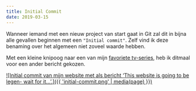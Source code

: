 ```yaml
---
title: Initial Commit
date: 2019-03-15
---
```


Wanneer iemand met een nieuw project van start gaat in Git zal dit in bijna alle gevallen beginnen met een `"Initial commit"`. Zelf vind ik deze benaming over het algemeen niet zoveel waarde hebben.

Met een kleine knipoog naar een van mijn [favoriete tv-series](https://www.imdb.com/title/tt0460649/), heb ik ditmaal voor een ander bericht gekozen.

[![Initial commit van mijn website met als bericht ‘This website is going to be legen- wait for it…’.]({{ 'initial-commit.png' | media(page) }})](https://github.com/mikeschenkel/mikeschenkel.nl/tree/e9ab7bea1014b728c49a06c43179949b1bf41b14)